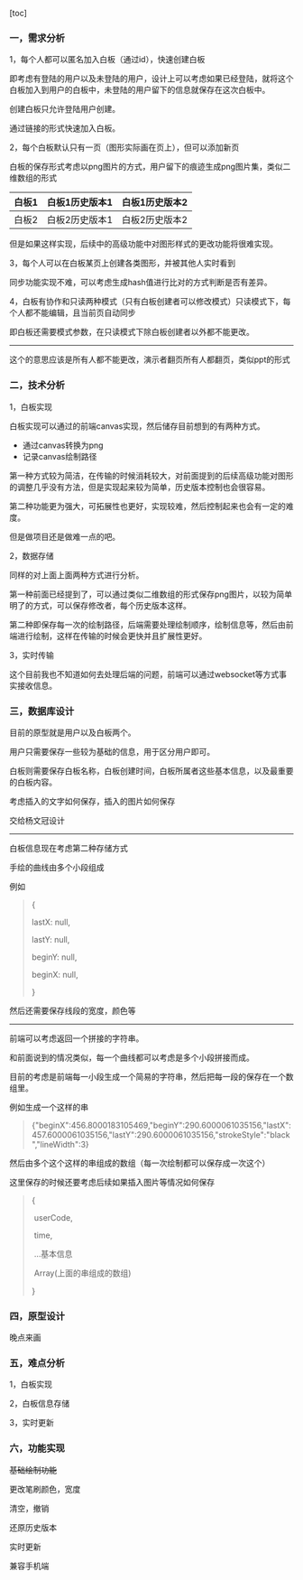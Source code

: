 [toc]

### 一，需求分析

1，每个人都可以匿名加入白板（通过id），快速创建白板

即考虑有登陆的用户以及未登陆的用户，设计上可以考虑如果已经登陆，就将这个白板加入到用户的白板中，未登陆的用户留下的信息就保存在这次白板中。

创建白板只允许登陆用户创建。

通过链接的形式快速加入白板。

2，每个白板默认只有一页（图形实际画在页上），但可以添加新页

白板的保存形式考虑以png图片的方式，用户留下的痕迹生成png图片集，类似二维数组的形式

| 白板1 | 白板1历史版本1 | 白板1历史版本2 |
| ----- | -------------- | -------------- |
| 白板2 | 白板2历史版本1 | 白板2历史版本2 |

但是如果这样实现，后续中的高级功能中对图形样式的更改功能将很难实现。

3，每个人可以在白板某页上创建各类图形，并被其他人实时看到

同步功能实现不难，可以考虑生成hash值进行比对的方式判断是否有差异。

4，白板有协作和只读两种模式（只有白板创建者可以修改模式）只读模式下，每个人都不能编辑，且当前页自动同步

即白板还需要模式参数，在只读模式下除白板创建者以外都不能更改。

<hr>

这个的意思应该是所有人都不能更改，演示者翻页所有人都翻页，类似ppt的形式



### 二，技术分析

1，白板实现

白板实现可以通过的前端canvas实现，然后储存目前想到的有两种方式。

- 通过canvas转换为png
- 记录canvas绘制路径

第一种方式较为简洁，在传输的时候消耗较大，对前面提到的后续高级功能对图形的调整几乎没有方法，但是实现起来较为简单，历史版本控制也会很容易。

第二种功能更为强大，可拓展性也更好，实现较难，然后控制起来也会有一定的难度。

但是做项目还是做难一点的吧。

2，数据存储

同样的对上面上面两种方式进行分析。

第一种前面已经提到了，可以通过类似二维数组的形式保存png图片，以较为简单明了的方式，可以保存修改者，每个历史版本这样。

第二种即保存每一次的绘制路径，后端需要处理绘制顺序，绘制信息等，然后由前端进行绘制，这样在传输的时候会更快并且扩展性更好。

3，实时传输

这个目前我也不知道如何去处理后端的问题，前端可以通过websocket等方式事实接收信息。



### 三，数据库设计

目前的原型就是用户以及白板两个。

用户只需要保存一些较为基础的信息，用于区分用户即可。

白板则需要保存白板名称，白板创建时间，白板所属者这些基本信息，以及最重要的白板内容。

考虑插入的文字如何保存，插入的图片如何保存

交给杨文冠设计

<hr>

白板信息现在考虑第二种存储方式

手绘的曲线由多个小段组成

例如

> {
>
>   lastX: null,
>
>   lastY:  null,
>
>   beginY: null,
>
>   beginX: null,
>
> }

然后还需要保存线段的宽度，颜色等

<hr>

前端可以考虑返回一个拼接的字符串。

和前面说到的情况类似，每一个曲线都可以考虑是多个小段拼接而成。

目前的考虑是前端每一小段生成一个简易的字符串，然后把每一段的保存在一个数组里。

例如生成一个这样的串

> {"beginX":456.8000183105469,"beginY":290.6000061035156,"lastX":457.6000061035156,"lastY":290.6000061035156,"strokeStyle":"black","lineWidth":3}

然后由多个这个这样的串组成的数组（每一次绘制都可以保存成一次这个）

这里保存的时候还要考虑后续如果插入图片等情况如何保存

> {
>
> ​	userCode, 
>
> ​	time,
>
> ​	...基本信息
>
> ​	Array(上面的串组成的数组)
>
> }

### 四，原型设计

晚点来画

### 五，难点分析

1，白板实现

2，白板信息存储

3，实时更新

### 六，功能实现

~~基础绘制功能~~

更改笔刷颜色，宽度

清空，撤销

还原历史版本

实时更新

兼容手机端